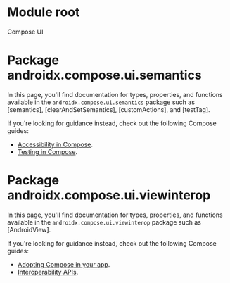 # Module root

Compose UI

# Package androidx.compose.ui.semantics

In this page, you'll find documentation for types, properties, and functions available in the
`androidx.compose.ui.semantics` package such as [semantics], [clearAndSetSemantics],
[customActions], and [testTag].

If you're looking for guidance instead, check out the following Compose guides:
* <a href="https://developer.android.com/jetpack/compose/accessibility" class="external" target="_blank">Accessibility in Compose</a>.
* <a href="https://developer.android.com/jetpack/compose/testing" class="external" target="_blank">Testing in Compose</a>.

# Package androidx.compose.ui.viewinterop

In this page, you'll find documentation for types, properties, and functions available in the
`androidx.compose.ui.viewinterop` package such as [AndroidView].

If you're looking for guidance instead, check out the following Compose guides:
* <a href="https://developer.android.com/jetpack/compose/interop" class="external" target="_blank">Adopting Compose in your app</a>.
* <a href="https://developer.android.com/jetpack/compose/interop/interop-apis" class="external" target="_blank">Interoperability APIs</a>.
